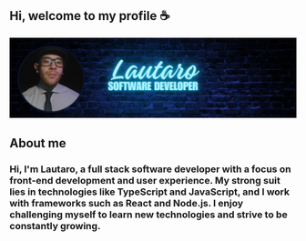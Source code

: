 Hi, welcome to my profile :coffee:
------------
![Lautarodevelops](./Lautaro.png)

## About me
### Hi, I'm Lautaro, a full stack software developer with a focus on front-end development and user experience. My strong suit lies in technologies like TypeScript and JavaScript, and I work with frameworks such as React and Node.js. I enjoy challenging myself to learn new technologies and strive to be constantly growing.

